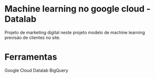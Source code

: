 # Machine learning no google cloud - Datalab

Projeto de marketing digital neste projeto modelo de machine learning previsão de clientes no site.

# Ferramentas
Google Cloud
Datalab
BigQuery

